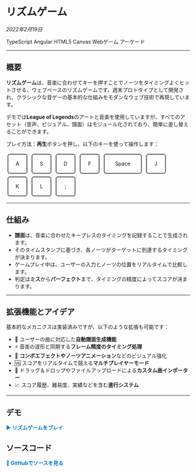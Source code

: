 # リズムゲーム  
*2022年2月19日*  
<div class="tag-list">
  <span class="tag">TypeScript</span>
  <span class="tag">Angular</span>
  <span class="tag">HTML5 Canvas</span>
  <span class="tag">Webゲーム</span>
  <span class="tag">アーケード</span>
</div>

---

## 概要

**リズムゲーム**は、音楽に合わせてキーを押すことでノーツをタイミングよくヒットさせる、ウェブベースのリズムゲームです。週末プロトタイプとして開発され、クラシックな音ゲーの基本的な仕組みをモダンなウェブ技術で再現しています。

デモでは**League of Legends**のアートと音楽を使用していますが、すべてのアセット（音声、ビジュアル、譜面）はモジュール化されており、簡単に差し替えることができます。

プレイ方法：**再生**ボタンを押し、以下のキーを使って操作します：

<span style="display:inline-flex; align-items:center; justify-content:center; width:50px; height:50px; border:2px solid #444; border-radius:6px; margin:4px;">A</span>
<span style="display:inline-flex; align-items:center; justify-content:center; width:50px; height:50px; border:2px solid #444; border-radius:6px; margin:4px;">S</span>
<span style="display:inline-flex; align-items:center; justify-content:center; width:50px; height:50px; border:2px solid #444; border-radius:6px; margin:4px;">D</span>
<span style="display:inline-flex; align-items:center; justify-content:center; width:50px; height:50px; border:2px solid #444; border-radius:6px; margin:4px;">F</span>
<span style="display:inline-flex; align-items:center; justify-content:center; width:100px; height:50px; border:2px solid #444; border-radius:6px; margin:4px;">Space</span>
<span style="display:inline-flex; align-items:center; justify-content:center; width:50px; height:50px; border:2px solid #444; border-radius:6px; margin:4px;">J</span>
<span style="display:inline-flex; align-items:center; justify-content:center; width:50px; height:50px; border:2px solid #444; border-radius:6px; margin:4px;">K</span>
<span style="display:inline-flex; align-items:center; justify-content:center; width:50px; height:50px; border:2px solid #444; border-radius:6px; margin:4px;">L</span>
<span style="display:inline-flex; align-items:center; justify-content:center; width:50px; height:50px; border:2px solid #444; border-radius:6px; margin:4px;">;</span>

---

## 仕組み

- **譜面**は、音楽に合わせたキープレスのタイミングを記録することで生成されます。  
- そのタイムスタンプに基づき、各ノーツがターゲットに到達するタイミングが決まります。  
- ゲームプレイ中は、ユーザーの入力とノーツの位置をリアルタイムで比較します。  
- 判定は**ミス**から**パーフェクト**まで、タイミングの精度によってスコアが決まります。  

---

## 拡張機能とアイデア

基本的なメカニクスは実装済みですが、以下のような拡張も可能です：

- 🧠 ユーザーの曲に対応した**自動譜面生成機能**  
- ⚡ 音楽の波形と同期する**フレーム精度のタイミング処理**  
- 🎨 **コンボエフェクトやノーツアニメーション**などのビジュアル強化  
- 🆚 スコアをリアルタイムで競える**マルチプレイヤーモード**  
- 🎵 ドラッグ＆ドロップやファイルアップロードによる**カスタム曲インポーター**  
- 📈 スコア履歴、難易度、実績などを含む**進行システム**  

---

## デモ  
<a href="./demo/rhythm-game" style="text-decoration: none; color: #007acc; font-weight: bold;">▶️ リズムゲームをプレイ</a>

## ソースコード  
<a href="https://github.com/JLSeto/jimmyset0/tree/master/src/app/beat-music" target="__blank" style="text-decoration: none; color: #007acc; font-weight: bold;">📁 GitHubでソースを見る</a>
